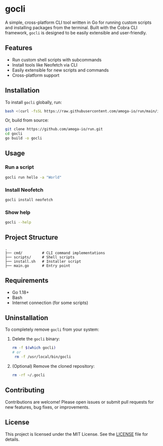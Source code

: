 # gocli

A simple, cross-platform CLI tool written in Go for running custom scripts and installing packages from the terminal. Built with the Cobra CLI framework, `gocli` is designed to be easily extensible and user-friendly.

## Features

- Run custom shell scripts with subcommands
- Install tools like Neofetch via CLI
- Easily extensible for new scripts and commands
- Cross-platform support

## Installation

To install `gocli` globally, run:

```bash
bash <(curl -fsSL https://raw.githubusercontent.com/amoga-io/run/main/install.sh)
```

Or, build from source:

```bash
git clone https://github.com/amoga-io/run.git
cd gocli
go build -o gocli
```

## Usage

### Run a script

```bash
gocli run hello -a "World"
```

### Install Neofetch

```bash
gocli install neofetch
```

### Show help

```bash
gocli --help
```

## Project Structure

```
.
├── cmd/         # CLI command implementations
├── scripts/     # Shell scripts
├── install.sh   # Installer script
├── main.go      # Entry point
```

## Requirements

- Go 1.18+
- Bash
- Internet connection (for some scripts)

## Uninstallation

To completely remove `gocli` from your system:

1. Delete the `gocli` binary:

   ```bash
   rm -f $(which gocli)
   # or
    rm -f /usr/local/bin/gocli
   ```

2. (Optional) Remove the cloned repository:

   ```bash
   rm -rf ~/.gocli
   ```

## Contributing

Contributions are welcome! Please open issues or submit pull requests for new features, bug fixes, or improvements.

## License

This project is licensed under the MIT License. See the [LICENSE](LICENSE) file for details.
